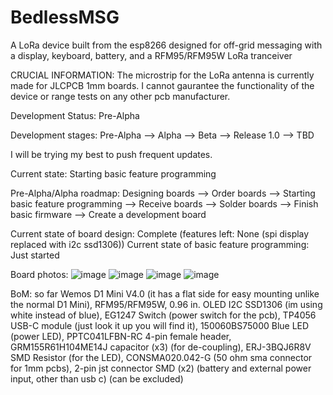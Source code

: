 # BedlessMSG
A LoRa device built from the esp8266 designed for off-grid messaging with a display, keyboard, battery, and a RFM95/RFM95W LoRa tranceiver


CRUCIAL INFORMATION:
The microstrip for the LoRa antenna is currently made for JLCPCB 1mm boards. I cannot gaurantee the functionality of the device or range tests on any other pcb manufacturer.


Development Status:
Pre-Alpha

Development stages: Pre-Alpha --> Alpha --> Beta --> Release 1.0 --> TBD


I will be trying my best to push frequent updates.

Current state: Starting basic feature programming

Pre-Alpha/Alpha roadmap: Designing boards --> Order boards --> Starting basic feature programming --> Receive boards --> Solder boards --> Finish basic firmware --> Create a development board

Current state of board design: Complete (features left: None (spi display replaced with i2c ssd1306))
Current state of basic feature programming: Just started

Board photos:
![image](https://github.com/BedlessBlade/BedlessMSG/assets/71991602/276aa1a7-efaa-4d1b-ae5c-9d6fcf4c3274)
![image](https://github.com/BedlessBlade/BedlessMSG/assets/71991602/a83e57b3-5d67-4a06-9c06-ffafa56d16b4)
![image](https://github.com/BedlessBlade/BedlessMSG/assets/71991602/dc64bfee-8421-4453-9c38-566e7c7aa546)
![image](https://github.com/BedlessBlade/BedlessMSG/assets/71991602/b2e87a25-e240-452f-94b8-b5b5bbd507ff)


BoM: so far
Wemos D1 Mini V4.0 (it has a flat side for easy mounting unlike the normal D1 Mini),
RFM95/RFM95W,
0.96 in. OLED I2C SSD1306 (im using white instead of blue),
EG1247 Switch (power switch for the pcb),
TP4056 USB-C module (just look it up you will find it),
‎150060BS75000‎ Blue LED (power LED),
‎PPTC041LFBN-RC‎ 4-pin female header,
GRM155R61H104ME14J capacitor (x3) (for de-coupling),
ERJ-3BQJ6R8V SMD Resistor (for the LED),
CONSMA020.042-G (50 ohm sma connector for 1mm pcbs),
2-pin jst connector SMD (x2) (battery and external power input, other than usb c) (can be excluded)
